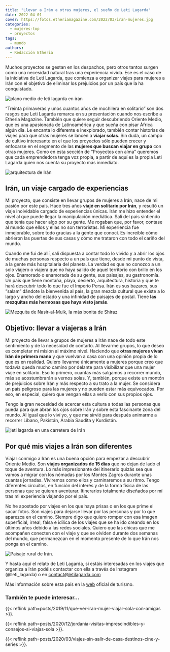 ```yaml
---
title: "Llevar a Irán a otras mujeres, el sueño de Leti Lagarda"
date: 2022-04-01
cover: https://fotos.etheriamagazine.com/2022/03/iran-mujeres.jpg
categories: 
  - mujeres-top
  - proyectos
tags: 
  - mundo
authors: 
  - Redacción Etheria
---
```


Muchos proyectos se gestan en los despachos, pero otros tantos surgen como una necesidad natural tras una experiencia vivida. Ese es el caso de la iniciativa de Leti Lagarda, que comienza a organizar viajes para mujeres a Irán con el objetivo de eliminar los prejuicios por un país que la ha conquistado.

![plano medio de leti lagarda en irán](https://fotos.etheriamagazine.com/2022/03/iran-mujeres.jpg "Leti Lagarda en Irán.")

“Treinta primaveras y unos cuantos años de mochilera en solitario” son dos rasgos que 
Leti Lagarda remarca en su presentación cuando nos escribe a Etheria Magazine. También 
que quiere seguir descubriendo Oriente Medio, que es una apasionada de Latinoamérica y 
que sueña con pisar África algún día. Le encanta lo diferente e inexplorado, también 
contar historias de viajes para que otras mujeres se lancen a **viajar solas**. Sin 
duda, un campo de cultivo interesante en el que los proyectos sólo pueden crecer y 
enfocarse en el segmento de las **mujeres que buscan viajar en grupo** con otras 
mujeres. Como en esta sección de “Proyectos con alma” queremos que cada emprendedora 
tenga voz propia, a partir de aquí es la propia Leti Lagarda quien nos cuenta su 
proyecto más inmediato. 

![arquitectura de Irán](https://fotos.etheriamagazine.com/2022/03/que-ver-iran.jpg "En Irán se puede descubrir una arquitectura fascinante. © Leti Lagarda")

## Irán, un viaje cargado de experiencias

Mi proyecto, que consiste en llevar grupos de mujeres a Irán, nace de mi pasión por este 
país. Hace tres años **viajé en solitario por Irán**, y resultó un viaje inolvidable 
cargado de experiencias únicas. Irán me hizo entender el nivel al que puede llegar la 
manipulación mediática. Salí del país sintiendo que tenía que hacer algo por su gente. 
Me rogaban que, por favor, contase al mundo que ellos y ellas no son terroristas. Mi 
experiencia fue inmejorable, sobre todo gracias a la gente que conocí. Es increíble cómo 
abrieron las puertas de sus casas y cómo me trataron con todo el cariño del mundo. 

Cuando me fui de allí, salí dispuesta a contar todo lo vivido y a abrir los ojos de 
muchas personas respecto a un país que tiene, desde mi punto de vista, a la gente más 
hospitalaria del planeta. La verdad es que no conozco a un solo viajero o viajera que no 
haya salido de aquel territorio con brillo en los ojos. Enamorado o enamorada de su 
gente, sus paisajes, su gastronomía. Un país que tiene montaña, playa, desierto, 
arquitectura, historia y que te hará descubrir todo lo que fue el Imperio Persa. Irán es 
sus bazares, sus “salam” dándote la bienvenida al país, la gran mezcla cultural que 
existe a lo largo y ancho del estado y una infinidad de paisajes de postal. Tiene **las 
mezquitas más hermosas que haya visto jamás**. 

![Mezquita de Nasir-al-Mulk, la más bonita de Shiraz](https://fotos.etheriamagazine.com/2022/04/mezquita-iran.jpg "Mezquita de Nasir-al-Mulk, la más bonita de Shiraz. © Steven Su")

## Objetivo: llevar a viajeras a Irán

Mi proyecto de llevar a grupos de mujeres a Irán nace de todo este sentimiento y de la 
necesidad de contarlo. Al llevarme grupos, lo que deseo es completar mi misión al máximo 
nivel. Haciendo que **otras mujeres vivan Irán de primera mano** y que vuelvan a casa 
con una opinión propia de lo que es en realidad. Quiero llevarme únicamente a mujeres 
porque creo que todavía queda mucho camino por delante para visibilizar que una mujer 
viaje en solitario. Eso lo primero, cuantas más salgamos a recorrer mundo, más se 
acostumbrarán a vernos solas. Y, también, porque existe un montón de prejuicios sobre 
Irán y más respecto a su trato a la mujer. Se considera un país peligroso para las 
mujeres y no pueden estar más equivocados. Por eso, en especial, quiero que vengan ellas 
a verlo con sus propios ojos. 

Tengo la gran necesidad de acercar esta cultura a todas las personas que pueda para que 
abran los ojos sobre Irán y sobre esta fascinante zona del mundo. Al igual que lo viví 
yo, y que me sirvió para después animarme a recorrer Líbano, Pakistán, Arabia Saudita y 
Kurdistán. 

![leti lagarda en una carretera de Irán](https://fotos.etheriamagazine.com/2022/03/ruta-iran.jpg "Viajar a Irán por libre permite elegir libremente tu itinerario. © Leti Lagarda")

## Por qué mis viajes a Irán son diferentes

Viajar conmigo a Irán es una buena opción para empezar a descubrir Oriente Medio. Son 
**viajes organizados de 15 días** que no dejan de lado el toque de aventura. Lo más 
impresionante del itinerario quizás sea que vamos a migrar con los nómadas por los 
Montes Zagros durante unas cuantas jornadas. Viviremos como ellos y caminaremos a su 
ritmo. Tengo diferentes circuitos, en función del interés y de la forma física de las 
personas que se quieran aventurar. Itinerarios totalmente diseñados por mí tras mi 
experiencia viajando por el país. 

No he apostado por viajes en los que haya prisas o en los que prime el sacar fotos. Son 
viajes para dejarse llevar por las personas y por lo que aparezca en el camino. Siempre 
digo que quiero romper con esa imagen superficial, irreal, falsa e idílica de los viajes 
que se ha ido creando en los últimos años debido a las redes sociales. Quiero que las 
chicas que me acompañen conecten con el viaje y que se olviden durante dos semanas del 
mundo, que permanezcan en el momento presente de lo que Irán nos ponga en el camino. 

![Paisaje rural de Irán.](https://fotos.etheriamagazine.com/2022/03/iran-rural.jpg "Paisaje rural de Irán. © Leti Lagarda")

Y hasta aquí el relato de Leti Lagarda, si estáis interesadas en los viajes que organiza 
a Irán podéis contactar con ella a través de Instagram (@leti\_lagarda) o en 
[contact@letilagarda.com](mailto:contact@letilagarda.com) 

Más información sobre esta país en la [web](https://www.visitiran.ir/) oficial de 
turismo. 

### También te puede interesar...

{{< reflink path=posts/2019/11/que-ver-iran-mujer-viajar-sola-con-amigas >}}. 

{{< reflink 
path=posts/2020/12/jordania-visitas-imprescindibles-y-consejos-si-viajas-sola >}}. 

{{< reflink path=posts/2020/03/viajes-sin-salir-de-casa-destinos-cine-y-series >}}.
